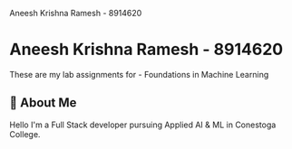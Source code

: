 Aneesh Krishna Ramesh - 8914620

# Aneesh Krishna Ramesh - 8914620
These are my lab assignments for - Foundations in Machine Learning

## 🚀 About Me
Hello I'm a Full Stack developer pursuing Applied AI & ML in Conestoga College. 


